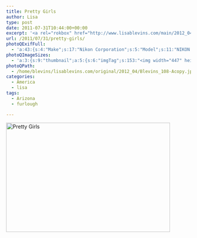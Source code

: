 ```yaml
---
title: Pretty Girls
author: Lisa
type: post
date: 2011-07-31T10:44:00+00:00
excerpt: '<a rel="rokbox" href="http://www.lisablevins.com/main/2012_04/Blevins_108-Acopy.jpg" title="Pretty Girls"><img width="447" height="299" alt="Pretty Girls" src="http://www.lisablevins.com/thumbnail/2012_04/Blevins_108-Acopy.jpg" class="photoQexcerpt photoQLinkImg" /></a>'
url: /2011/07/31/pretty-girls/
photoQExifFull:
  - 'a:43:{s:4:"Make";s:17:"Nikon Corporation";s:5:"Model";s:11:"NIKON D3000";s:11:"Orientation";s:17:"1: Normal (0 deg)";s:11:"xResolution";s:3:"300";s:11:"yResolution";s:3:"300";s:14:"ResolutionUnit";s:4:"Inch";s:8:"Software";s:15:"QuickTime 7.7.1";s:8:"DateTime";s:19:"2011:08:28 15:41:39";s:6:"Artist";s:13:"Sean McDonald";s:12:"HostComputer";s:13:"Mac OS X 10.7";s:9:"Copyright";s:54:"(C)2009 Creative View Photography, all rights reserved";s:12:"ExposureTime";s:8:"1/60 sec";s:7:"FNumber";s:5:"f/4.8";s:15:"ExposureProgram";s:6:"Manual";s:15:"ISOSpeedRatings";s:3:"400";s:11:"ExifVersion";s:11:"version 2.2";s:16:"DateTimeOriginal";s:19:"2011:07:31 11:44:00";s:17:"DateTimedigitized";s:19:"2011:07:31 11:44:00";s:17:"ShutterSpeedValue";s:8:"1/60 sec";s:13:"ApertureValue";s:5:"f/4.8";s:17:"ExposureBiasValue";s:4:"0 EV";s:16:"MaxApertureValue";s:5:"f/4.8";s:15:"SubjectDistance";s:4:"2.11";s:12:"MeteringMode";s:13:"Multi-Segment";s:11:"LightSource";s:15:"Unknown or Auto";s:5:"Flash";s:39:"Compulsory Flash, Return light detected";s:11:"FocalLength";s:5:"48 mm";s:18:"SubsecTimeOriginal";s:2:"50";s:19:"SubsecTimeDigitized";s:2:"50";s:10:"ColorSpace";s:4:"sRGB";s:14:"ExifImageWidth";s:11:"3872 pixels";s:15:"ExifImageHeight";s:11:"2592 pixels";s:13:"SensingMethod";s:35:"Unknown: One Chip Color Area Sensor";s:10:"FileSource";s:20:"Digital Still Camera";s:9:"SceneType";s:21:"Directly Photographed";s:12:"ExposureMode";s:1:"1";s:12:"WhiteBalance";s:1:"0";s:16:"DigitalZoomRatio";s:1:"1";s:16:"SceneCaptureMode";s:1:"0";s:8:"Contrast";s:1:"0";s:10:"Saturation";s:1:"0";s:9:"Sharpness";s:1:"0";s:20:"FocalLength35mmEquiv";s:0:"";}'
photoQImageSizes:
  - 'a:3:{s:9:"thumbnail";a:5:{s:6:"imgTag";s:153:"<img width="447" height="299" alt="Pretty Girls" src="http://www.lisablevins.com/thumbnail/2012_04/Blevins_108-Acopy.jpg" class="PhotoQImg" />";s:6:"imgUrl";s:77:"http://www.lisablevins.com/thumbnail/2012_04/Blevins_108-Acopy.jpg";s:7:"imgPath";s:80:"/home/blevins/lisablevins.com/thumbnail/2012_04/Blevins_108-Acopy.jpg";s:8:"imgWidth";s:3:"447";s:9:"imgHeight";s:3:"299";}s:4:"main";a:5:{s:6:"imgTag";s:148:"<img width="700" height="469" alt="Pretty Girls" src="http://www.lisablevins.com/main/2012_04/Blevins_108-Acopy.jpg" class="PhotoQImg" />";s:6:"imgUrl";s:72:"http://www.lisablevins.com/main/2012_04/Blevins_108-Acopy.jpg";s:7:"imgPath";s:75:"/home/blevins/lisablevins.com/main/2012_04/Blevins_108-Acopy.jpg";s:8:"imgWidth";s:3:"700";s:9:"imgHeight";s:3:"469";}s:8:"original";a:5:{s:6:"imgTag";s:154:"<img width="3872" height="2592" alt="Pretty Girls" src="http://www.lisablevins.com/original/2012_04/Blevins_108-Acopy.jpg" class="PhotoQImg" />";s:6:"imgUrl";s:76:"http://www.lisablevins.com/original/2012_04/Blevins_108-Acopy.jpg";s:7:"imgPath";s:79:"/home/blevins/lisablevins.com/original/2012_04/Blevins_108-Acopy.jpg";s:8:"imgWidth";s:4:"3872";s:9:"imgHeight";s:4:"2592";}}'
photoQPath:
  - /home/blevins/lisablevins.com/original/2012_04/Blevins_108-Acopy.jpg
categories:
  - America
  - lisa
tags:
  - Arizona
  - furlough

---
```

<a rel="lightbox" href="http://www.lisablevins.com/main/2012_04/Blevins_108-Acopy.jpg" title="Pretty Girls"><img width="447" height="299" alt="Pretty Girls" src="http://www.lisablevins.com/thumbnail/2012_04/Blevins_108-Acopy.jpg" class="photoQcontent photoQLinkImg" /></a>

<div class="photoQDescr">
</div>